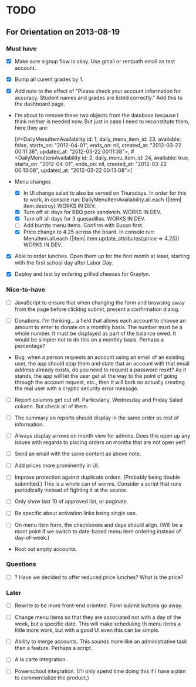 TODO
====

For Orientation on 2013-08-19
-----------------------------

### Must have

- [x] Make sure signup flow is okay. Use gmail or rentpath email as test account.

- [x] Bump all curent grades by 1.

- [x] Add note to the effect of "Please check your account information for
  accuracy. Student names and grades are listed correctly." Add this to the
  dashboard page.

- I'm about to remove these two objects from the database because I think
  neither is needed now. But just in case I need to reconstitute them, here they
  are:

  [#<DailyMenuItemAvailability id: 1, daily_menu_item_id: 23, available: false, starts_on: "2012-04-01", ends_on: nil, created_at: "2012-03-22 00:11:38", updated_at: "2012-03-22 00:11:38">, #<DailyMenuItemAvailability id: 2, daily_menu_item_id: 24, available: true, starts_on: "2012-04-01", ends_on: nil, created_at: "2012-03-22 00:13:08", updated_at: "2012-03-22 00:13:08">]

- Menu changes
  - [x] In UI change salad to also be served on Thursdays. In order for this to
    work, in console run:
      DailyMenuItemAvailability.all.each {|item| item.destroy}
    WORKS IN DEV.
  - [x] Turn off all days for BBQ pork sandwich. WORKS IN DEV.
  - [x] Turn off all days for 3 quesadillas. WORKS IN DEV.
  - [ ] Add burrito menu items. Confirm with Susan first.
  - [x] Price change to 4.25 across the board.  In console run:
      MenuItem.all.each {|item| item.update_attributes(:price => 4.25)}
    WORKS IN DEV.

- [x] Able to order lunches. Open them up for the first month at least, starting
  with the first school day after Labor Day.

- [x] Deploy and test by ordering grilled cheeses for Graylyn.

### Nice-to-have

- [ ] JavaScript to ensure that when changing the form and browsing away from
  the page before clicking submit, present a confirmation dialog.

- [ ] Donations. I'm thinking... a field that allows each account to choose an
  amount to enter to donate on a monthly basis. The number must be a whole
  number. It must be displayed as part of the balance owed. It would be simpler
  not to do this on a monthly basis. Perhaps a percentage?

- Bug: when a person requests an account using an email of an existing user, the
  app should stop them and state that an account with that email address already
  exists, do you need to request a password reset? As it stands, the app will
  let the user get all the way to the point of going through the account
  request, etc., then it will bork on actually creating the real user with a
  cryptic security error message.

- [ ] Report columns get cut off. Particularly, Wednesday and Friday Salad
  column. But check all of them.

- [ ] The summary on reports should display in the same order as rest of
  information.

- [ ] Always display arrows on month view for admins. Does this open up any
  issues with regards to placing orders on months that are not open yet?

- [ ] Send an email with the same content as above note.

- [ ] Add prices more prominently in UI.

- [ ] Improve protection against duplicate orders. (Probably being double
  submitted.) This is a whole can of worms. Consider a script that runs
  periodically instead of fighting it at the source.

- [ ] Only show last 10 of approved list, or paginate.

- [ ] Be specific about activation links being single use.

- [ ] On menu item form, the checkboxes and days should align. (Will be a moot
  point if we switch to date-based menu item ordering instead of day-of-week.)

- Root out empty accounts.

### Questions

- [ ] ? Have we decided to offer reduced price lunches? What is the price?

### Later

- [ ] Rewrite to be more front-end oriented. Form submit buttons go away.

- [ ] Change menu items so that they are associated not with a day of the week,
  but a specific date. This will make scheduling th menu items a little more
  work, but with a good UI even this can be simple.

- [ ] Ability to merge accounts. This sounds more like an administrative task
  than a feature. Perhaps a script.

- [ ] A la carte integration.

- [ ] Powerschool integration. (I'll only spend time doing this if I have a plan
  to commercialize the product.)

